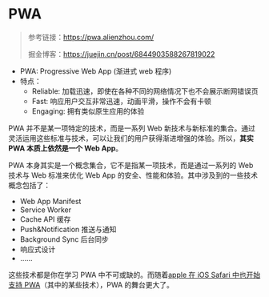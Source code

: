 # PWA

> 参考链接：https://pwa.alienzhou.com/
>
> 掘金博客：https://juejin.cn/post/6844903588267819022

- PWA: Progressive Web App (渐进式 web 程序)
- 特点：
  - Reliable: 加载迅速，即使在各种不同的网络情况下也不会展示断网错误页
  - Fast: 响应用户交互非常迅速，动画平滑，操作不会有卡顿
  - Engaging: 拥有类似原生应用的体验

PWA 并不是某一项特定的技术，而是一系列 Web 新技术与新标准的集合。通过灵活运用这些标准与技术，可以让我们的用户获得渐进增强的体验。所以，**其实 PWA 本质上依然是一个 Web App**。

PWA 本身其实是一个概念集合，它不是指某一项技术，而是通过一系列的 Web 技术与 Web 标准来优化 Web App 的安全、性能和体验。其中涉及到的一些技术概念包括了：

- Web App Manifest
- Service Worker
- Cache API 缓存
- Push&Notification 推送与通知
- Background Sync 后台同步
- 响应式设计
- ……

这些技术都是你在学习 PWA 中不可或缺的。而随着[apple 在 iOS Safari 中也开始支持 PWA](https://medium.com/@firt/progressive-web-apps-on-ios-are-here-d00430dee3a7)（其中的某些技术），PWA 的舞台更大了。
